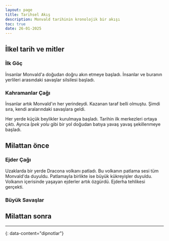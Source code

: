 ```yaml
---
layout: page
title: Tarihsel Akış
description: Monvald tarihinin kronolojik bir akışı
toc: true
date: 26-01-2025
---
```


## İlkel tarih ve mitler

### İlk Göç

İnsanlar Monvald'a doğudan doğru akın etmeye başladı. İnsanlar ve buranın yerlileri arasındaki savaşlar silsilesi başladı.

### Kahramanlar Çağı

İnsanlar artık Monvald'ın her yerindeydi. Kazanan taraf belli olmuştu. Şimdi sıra, kendi aralarındaki savaşlara geldi.

Her yerde küçük beylikler kurulmaya başladı. Tarihin ilk merkezleri ortaya çıktı. Ayrıca *İpek yolu* gibi bir yol doğudan batıya yavaş yavaş şekillenmeye başladı.

## Milattan önce

### Ejder Çağı

Uzaklarda bir yerde Dracona volkanı patladı. Bu volkanın patlama sesi tüm Monvald'da duyuldu. Patlamayla birlikte ise büyük kükreyişler duyuldu. Volkanın içerisinde yaşayan ejderler artık özgürdü. Ejderha tehlikesi gerçekti.

### Büyük Savaşlar

## Milattan sonra

---
{: data-content="dipnotlar"}